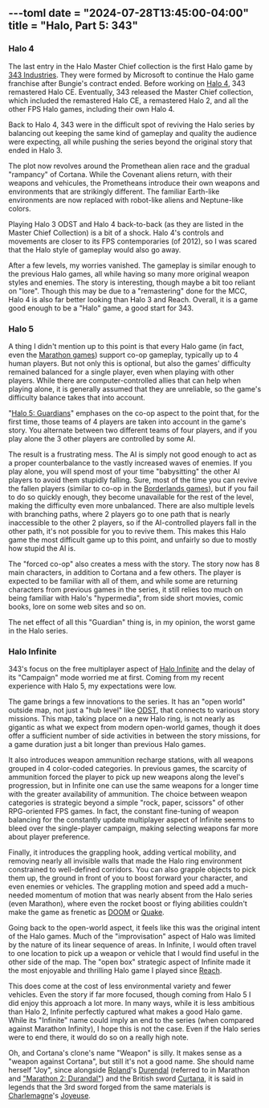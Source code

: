---toml
date = "2024-07-28T13:45:00-04:00"
title = "Halo, Part 5: 343"
---

### Halo 4

The last entry in the Halo Master Chief collection is the first Halo game by [343 Industries](https://en.wikipedia.org/wiki/343_Industries). They were formed by Microsoft to continue the Halo game franchise after Bungie's contract ended. Before working on [Halo 4](https://en.wikipedia.org/wiki/Halo_4), 343 remastered Halo CE. Eventually, 343 released the Master Chief collection, which included the remastered Halo CE, a remastered Halo 2, and all the other FPS Halo games, including their own Halo 4.

Back to Halo 4, 343 were in the difficult spot of reviving the Halo series by balancing out keeping the same kind of gameplay and quality the audience were expecting, all while pushing the series beyond the original story that ended in Halo 3.

The plot now revolves around the Promethean alien race and the gradual "rampancy" of Cortana. While the Covenant aliens return, with their weapons and vehicules, the Prometheans introduce their own weapons and environments that are strikingly different. The familiar Earth-like environments are now replaced with robot-like aliens and Neptune-like colors.

Playing Halo 3 ODST and Halo 4 back-to-back (as they are listed in the Master Chief Collection) is a bit of a shock. Halo 4's controls and movements are closer to its FPS contemporaries (of 2012), so I was scared that the Halo style of gameplay would also go away.

After a few levels, my worries vanished. The gameplay is similar enough to the previous Halo games, all while having so many more original weapon styles and enemies. The story is interesting, though maybe a bit too reliant on "lore". Though this may be due to a "remastering" done for the MCC, Halo 4 is also far better looking than Halo 3 and Reach. Overall, it is a game good enough to be a "Halo" game, a good start for 343.

### Halo 5

A thing I didn't mention up to this point is that every Halo game (in fact, even the [Marathon games](https://en.wikipedia.org/wiki/Marathon_Trilogy)) support co-op gameplay, typically up to 4 human players. But not only this is optional, but also the games' difficulty remained balanced for a single player, even when playing with other players. While there are computer-controlled allies that can help when playing alone, it is generally assumed that they are unreliable, so the game's difficulty balance takes that into account.

"[Halo 5: Guardians](https://en.wikipedia.org/wiki/Halo_5:_Guardians)" emphases on the co-op aspect to the point that, for the first time, those teams of 4 players are taken into account in the game's story. You alternate between two different teams of four players, and if you play alone the 3 other players are controlled by some AI.

The result is a frustrating mess. The AI is simply not good enough to act as a proper counterbalance to the vastly increased waves of enemies. If you play alone, you will spend most of your time "babysitting" the other AI players to avoid them stupidly falling. Sure, most of the time you can revive the fallen players (similar to co-op in the [Borderlands games](https://en.wikipedia.org/wiki/Borderlands_%28series%29)), but if you fail to do so quickly enough, they become unavailable for the rest of the level, making the difficulty even more unbalanced. There are also multiple levels with branching paths, where 2 players go to one path that is nearly inaccessible to the other 2 players, so if the AI-controlled players fall in the other path, it's not possible for you to revive them. This makes this Halo game the most difficult game up to this point, and unfairly so due to mostly how stupid the AI is.

The "forced co-op" also creates a mess with the story. The story now has 8 main characters, in addition to Cortana and a few others. The player is expected to be familiar with all of them, and while some are returning characters from previous games in the series, it still relies too much on being familiar with Halo's "hypermedia", from side short movies, comic books, lore on some web sites and so on.

The net effect of all this "Guardian" thing is, in my opinion, the worst game in the Halo series.

### Halo Infinite

343's focus on the free multiplayer aspect of [Halo Infinite](https://en.wikipedia.org/wiki/Halo_Infinite) and the delay of its "Campaign" mode worried me at first. Coming from my recent experience with Halo 5, my expectations were low.

The game brings a few innovations to the series. It has an "open world" outside map, not just a "hub level" like [ODST](https://en.wikipedia.org/wiki/Halo_3:_ODST), that connects to various story missions. This map, taking place on a new Halo ring, is not nearly as gigantic as what we expect from modern open-world games, though it does offer a sufficient number of side activities in between the story missions, for a game duration just a bit longer than previous Halo games.

It also introduces weapon ammunition recharge stations, with all weapons grouped in 4 color-coded categories. In previous games, the scarcity of ammunition forced the player to pick up new weapons along the level's progression, but in Infinite one can use the same weapons for a longer time with the greater availability of ammunition. The choice between weapon categories is strategic beyond a simple "rock, paper, scissors" of other RPG-oriented FPS games. In fact, the constant fine-tuning of weapon balancing for the constantly update multiplayer aspect of Infinite seems to bleed over the single-player campaign, making selecting weapons far more about player preference.

Finally, it introduces the grappling hook, adding vertical mobility, and removing nearly all invisible walls that made the Halo ring environment constrained to well-defined corridors. You can also grapple objects to pick them up, the ground in front of you to boost forward your character, and even enemies or vehicles. The grappling motion and speed add a much-needed momentum of motion that was nearly absent from the Halo series (even Marathon), where even the rocket boost or flying abilities couldn't make the game as frenetic as [DOOM](https://en.wikipedia.org/wiki/Doom_%281993_video_game%29) or [Quake](https://en.wikipedia.org/wiki/Quake_%28video_game%29).

Going back to the open-world aspect, it feels like this was the original intent of the Halo games. Much of the "improvisation" aspect of Halo was limited by the nature of its linear sequence of areas. In Infinite, I would often travel to one location to pick up a weapon or vehicle that I would find useful in the other side of the map. The "open box" strategic aspect of Infinite made it the most enjoyable and thrilling Halo game I played since [Reach](https://en.wikipedia.org/wiki/Halo:_Reach).

This does come at the cost of less environmental variety and fewer vehicles. Even the story if far more focused, though coming from Halo 5 I did enjoy this approach a lot more. In many ways, while it is less ambitious than Halo 2, Infinite perfectly captured what makes a good Halo game. While its "Infinite" name could imply an end to the series (when compared against Marathon Infinity), I hope this is not the case. Even if the Halo series were to end there, it would do so on a really high note.

Oh, and Cortana's clone's name "Weapon" is silly. It makes sense as a "weapon against Cortana", but still it's not a good name. She should name herself "Joy", since alongside [Roland](https://en.wikipedia.org/wiki/Roland)'s [Durendal](https://en.wikipedia.org/wiki/Durendal) (referred to in Marathon and ["Marathon 2: Durandal"](https://en.wikipedia.org/wiki/Marathon_2:_Durandal)) and the British sword [Curtana](https://en.wikipedia.org/wiki/Curtana), it is said in legends that the 3rd sword forged from the same materials is [Charlemagne](https://en.wikipedia.org/wiki/Charlemagne)'s [Joyeuse](https://en.wikipedia.org/wiki/Joyeuse).
